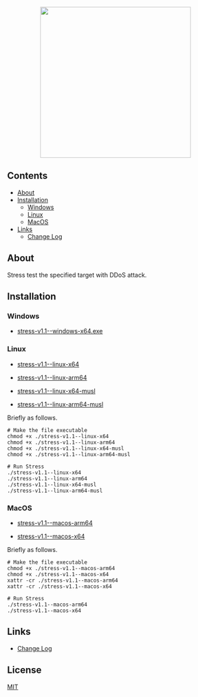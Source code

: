<div align="center">
  <br/>
  <img src="https://i.ibb.co/vvCkDfjB/unknown.png" width="350px"/>
  <br/>
</div>

## Contents

- [About](#about)
- [Installation](#installation)
  - [Windows](#windows)
  - [Linux](#linux)
  - [MacOS](#macos)
- [Links](#links)
  - [Change Log](CHANGELOG.md)

## About

Stress test the specified target with DDoS attack.

## Installation

### Windows

- [stress-v1.1--windows-x64.exe](https://github.com/keift/stress/releases/download/v1.1/stress-v1.1--windows-x64.exe)

### Linux

- [stress-v1.1--linux-x64](https://github.com/keift/stress/releases/download/v1.1/stress-v1.1--linux-x64)

- [stress-v1.1--linux-arm64](https://github.com/keift/stress/releases/download/v1.1/stress-v1.1--linux-arm64)

- [stress-v1.1--linux-x64-musl](https://github.com/keift/stress/releases/download/v1.1/stress-v1.1--linux-x64-musl)

- [stress-v1.1--linux-arm64-musl](https://github.com/keift/stress/releases/download/v1.1/stress-v1.1--linux-arm64-musl)

Briefly as follows.

```sh-session
# Make the file executable
chmod +x ./stress-v1.1--linux-x64
chmod +x ./stress-v1.1--linux-arm64
chmod +x ./stress-v1.1--linux-x64-musl
chmod +x ./stress-v1.1--linux-arm64-musl

# Run Stress
./stress-v1.1--linux-x64
./stress-v1.1--linux-arm64
./stress-v1.1--linux-x64-musl
./stress-v1.1--linux-arm64-musl
```

### MacOS

- [stress-v1.1--macos-arm64](https://github.com/keift/stress/releases/download/v1.1/stress-v1.1--macos-arm64)

- [stress-v1.1--macos-x64](https://github.com/keift/stress/releases/download/v1.1/stress-v1.1--macos-x64)

Briefly as follows.

```sh-session
# Make the file executable
chmod +x ./stress-v1.1--macos-arm64
chmod +x ./stress-v1.1--macos-x64
xattr -cr ./stress-v1.1--macos-arm64
xattr -cr ./stress-v1.1--macos-x64

# Run Stress
./stress-v1.1--macos-arm64
./stress-v1.1--macos-x64
```

## Links

- [Change Log](CHANGELOG.md)

## License

[MIT](LICENSE.md)
